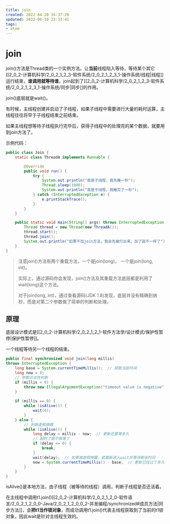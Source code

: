 ```yaml
---
title: join
created: 2022-04-28 16:37:26
updated: 2022-06-10 23:33:41
tags: 
- atom
---
```

# join

join()方法是Thread类的一个实例方法。让**当前**线程陷入等待，等待某个其它[[2_0_2-计算机科学/2_0_2_1_2_3-软件系统/2_0_2_1_2_3_1-操作系统/线程|线程]]运行结束，**谁调用就等待谁**，join起到了[[2_0_2-计算机科学/2_0_2_1_2_3-软件系统/2_0_2_1_2_3_1-操作系统/同步|同步]]的作用。

join()底层就是wait()。

有时候，主线程创建并启动了子线程，如果子线程中需要进行大量的耗时运算，主线程往往将早于子线程结束之前结束。

如果主线程想等待子线程执行完毕后，获得子线程中的处理完的某个数据，就要用到join方法了。

示例代码：

```java
public class Join {
    static class ThreadA implements Runnable {

        @Override
        public void run() {
            try {
                System.out.println("我是子线程，我先睡一秒");
                Thread.sleep(1000);
                System.out.println("我是子线程，我睡完了一秒");
            } catch (InterruptedException e) {
                e.printStackTrace();
            }
        }
    }

    public static void main(String[] args) throws InterruptedException {
        Thread thread = new Thread(new ThreadA());
        thread.start();
        thread.join();
        System.out.println("如果不加join方法，我会先被打出来，加了就不一样了");
    }
}
```

> 注意join()方法有两个重载方法，一个是join(long)， 一个是join(long, int)。
> 
> 实际上，通过源码你会发现，join()方法及其重载方法底层都是利用了wait(long)这个方法。
> 
> 对于join(long, int)，通过查看源码(JDK 1.8)发现，底层并没有精确到纳秒，而是对第二个参数做了简单的判断和处理。

## 原理

底层设计模式是[[2_0_2-计算机科学/2_0_2_1_2_1-软件方法学/设计模式/保护性暂停|保护性暂停]]。

一个线程等待另一个线程的结束。

```java
public final synchronized void join(long millis)  
throws InterruptedException {  
    long base = System.currentTimeMillis();  // 获取当前时间
    long now = 0;  
	// 参数合法性判断
    if (millis < 0) {  
        throw new IllegalArgumentException("timeout value is negative");  
    }  
    
    if (millis == 0) {  
        while (isAlive()) {  
            wait(0);  
        }  
    } else {  
	    // 判断虚假唤醒
        while (isAlive()) {  
            long delay = millis - now;  // 更新还要等多久
            // 超时了就不再等了
            if (delay <= 0) {  
                break;  
            }  
            wait(delay);  // 如果被虚假唤醒，就重新进入wait并等待剩余时间
            now = System.currentTimeMillis() - base;  // 更新已经过了多久
        }  
    }  
}
```

isAlive()是本地方法，由子线程（被等待的线程）调用，判断子线程是否还活着。

在主线程中调用t1.join()[[2_0_2-计算机科学/2_0_2_1_2_0-软件语言/2_0_2_1_2_0_0-Java/2_0_2_1_2_0_0_2-并发编程/synchronized#成员方法|同步方法]]，会**把t1当作锁对象**，而成功调用t1.join()代表主线程获取到了当前的t1锁对象，因此wait是针对主线程生效的。